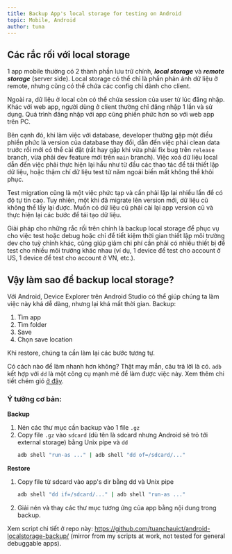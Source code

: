 ```yaml
---
title: Backup App's local storage for testing on Android
topic: Mobile, Android
author: tuna
---
```


## Các rắc rối với local storage

1 app mobile thường có 2 thành phần lưu trữ chính, **_local storage_** và **_remote storage_** (server side). Local storage có thể chỉ là phần phản ánh dữ liệu ở remote, nhưng cũng có thể chứa các config chỉ dành cho client.

Ngoài ra, dữ liệu ở local còn có thể chứa session của user từ lúc đăng nhập. Khác với web app, người dùng ở client thường chỉ đăng nhập 1 lần và sử dụng. Quá trình đăng nhập với app cũng phiền phức hơn so với web app trên PC.

Bên cạnh đó, khi làm việc với database, developer thường gặp một điều phiền phức là version của database thay đổi, dẫn đến việc phải clean data trước rồi mới có thể cài đặt (rất hay gặp khi vừa phải fix bug trên `release` branch, vừa phải dev feature mới trên `main` branch).
Việc xoá dữ liệu local dẫn đến việc phải thực hiện lại hầu như từ đầu các thao tác để tái thiết lập dữ liệu, hoặc thậm chí dữ liệu test từ năm ngoái biến mất không thể khôi phục.

Test migration cũng là một việc phức tạp và cần phải lặp lại nhiều lần để có độ tự tin cao. Tuy nhiên, một khi đã migrate lên version mới, dữ liệu cũ không thể lấy lại được. Muốn có dữ liệu cũ phải cài lại app version cũ và thực hiện lại các bước để tái tạo dữ liệu.

Giải pháp cho những rắc rối trên chính là backup local storage để phục vụ cho việc test hoặc debug hoặc chỉ để tiết kiệm thời gian thiết lập môi trường dev cho tuỳ chỉnh khác, cũng giúp giảm chi phí cần phải có nhiều thiết bị để test cho nhiều môi trường khác nhau (ví dụ, 1 device để test cho account ở US, 1 device để test cho account ở VN, etc.).

## Vậy làm sao để backup local storage?

Với Android, Device Explorer trên Android Studio có thể giúp chúng ta làm việc này khá dễ dàng, nhưng lại khá mất thời gian.
Backup:
1. Tìm app
2. Tìm folder
3. Save
4. Chọn save location

Khi restore, chúng ta cần làm lại các bước tương tự.

Có cách nào để làm nhanh hơn không?
Thật may mắn, câu trả lời là có. `adb` kết hợp với `dd` là một công cụ mạnh mẽ để làm được việc này. Xem thêm chi tiết chém gió [ở đây](https://iamtuna.org/2023-10-08/use-adb-backup-restore-local-data-2).

### Ý tưởng cơ bản:
**Backup**
1. Nén các thư mục cần backup vào 1 file `.gz`
2. Copy file `.gz` vào `sdcard` (dù tên là sdcard nhưng Android sẽ trỏ tới external storage) bằng Unix pipe và `dd`
    ```bash
    adb shell "run-as ..." | adb shell "dd of=/sdcard/..."
    ```
**Restore**
1. Copy file từ sdcard vào app's dir bằng dd và Unix pipe
    ```bash
    adb shell "dd if=/sdcard/..." | adb shell "run-as ..."
    ```
2. Giải nén và thay các thư mục tương ứng của app bằng nội dung trong backup.

Xem script chi tiết ở repo này: https://github.com/tuanchauict/android-localstorage-backup/ (mirror from my scripts at work, not tested for general debuggable apps).

